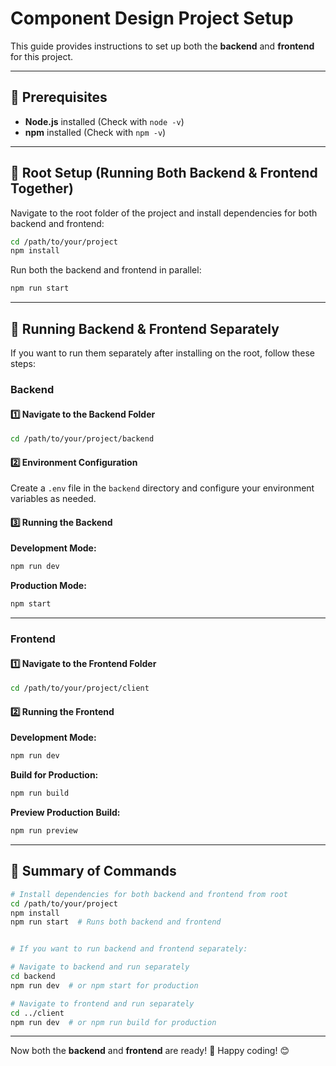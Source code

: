 # Component Design Project Setup

This guide provides instructions to set up both the **backend** and **frontend** for this project.

---

## 📌 Prerequisites

- **Node.js** installed (Check with `node -v`)
- **npm** installed (Check with `npm -v`)

---

## 🚀 Root Setup (Running Both Backend & Frontend Together)

Navigate to the root folder of the project and install dependencies for both backend and frontend:

```sh
cd /path/to/your/project
npm install
```

Run both the backend and frontend in parallel:

```sh
npm run start
```

---

## 🚀 Running Backend & Frontend Separately

If you want to run them separately after installing on the root, follow these steps:

### **Backend**

#### **1️⃣ Navigate to the Backend Folder**

```sh
cd /path/to/your/project/backend
```

#### **2️⃣ Environment Configuration**

Create a `.env` file in the `backend` directory and configure your environment variables as needed.

#### **3️⃣ Running the Backend**

**Development Mode:**

```sh
npm run dev
```

**Production Mode:**

```sh
npm start
```

---

### **Frontend**

#### **1️⃣ Navigate to the Frontend Folder**

```sh
cd /path/to/your/project/client
```

#### **2️⃣ Running the Frontend**

**Development Mode:**

```sh
npm run dev
```

**Build for Production:**

```sh
npm run build
```

**Preview Production Build:**

```sh
npm run preview
```

---

## 🎯 Summary of Commands

```sh
# Install dependencies for both backend and frontend from root
cd /path/to/your/project
npm install
npm run start  # Runs both backend and frontend


# If you want to run backend and frontend separately:

# Navigate to backend and run separately
cd backend
npm run dev  # or npm start for production

# Navigate to frontend and run separately
cd ../client
npm run dev  # or npm run build for production
```

---

Now both the **backend** and **frontend** are ready! 🚀 Happy coding! 😊
